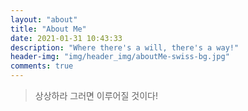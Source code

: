 ```yaml
---
layout: "about"
title: "About Me"
date: 2021-01-31 10:43:33
description: "Where there's a will, there's a way!"
header-img: "img/header_img/aboutMe-swiss-bg.jpg"
comments: true
---
```


> 상상하라 그러면 이루어질 것이다!
